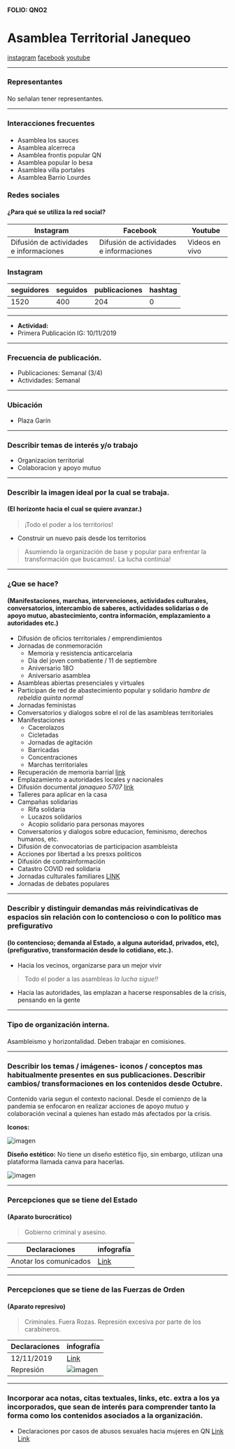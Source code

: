 #### FOLIO: QNO2
# Asamblea Territorial Janequeo

[instagram](https://www.instagram.com/a.territorialjanequeoqn/)
[facebook](https://www.facebook.com/asambleaterritorial.quintanormal.1)
[youtube](https://www.youtube.com/channel/UCCQyDGghbeS1Byu6y2TqZHg)

---

### Representantes
#### 
No señalan tener representantes.

---
### Interacciones frecuentes
#### 
* Asamblea los sauces
* Asamblea alcerreca
* Asamblea frontis popular QN
* Asamblea popular lo besa
* Asamblea villa portales
* Asamblea Barrio Lourdes

### Redes sociales
#### ¿Para qué se utiliza la red social?
| Instagram | Facebook | Youtube | 
|---|---|---|
|Difusión de actividades e informaciones|Difusión de actividades e informaciones|Videos en vivo|

### **Instagram**
| seguidores | seguidos | publicaciones | hashtag 
|---|---|---|---|
|1520|400|204| 0

---

* **Actividad:**   
* Primera Publicación IG: 10/11/2019

---
### Frecuencia de publicación.
* Publicaciones: Semanal (3/4)
* Actividades: Semanal

---
### Ubicación
* Plaza Garín

---
### Describir temas de interés y/o trabajo
* Organizacion territorial
* Colaboracion y apoyo mutuo

---
### Describir la imagen ideal por la cual se trabaja.
#### (El horizonte hacia el cual se quiere avanzar.)
> ¡Todo el poder a los territorios!
* Construir un nuevo país desde los territorios
> Asumiendo la organización de base y popular para enfrentar la transformación que buscamos!. La lucha continúa!

---
### ¿Que se hace?
#### (Manifestaciones, marchas, intervenciones, actividades culturales, conversatorios, intercambio de saberes, actividades solidarias o de apoyo mutuo, abastecimiento, contra información, emplazamiento a autoridades etc.)
* Difusión de oficios territoriales / emprendimientos
* Jornadas de conmemoración
    * Memoria y resistencia anticarcelaria
    * Día del joven combatiente / 11 de septiembre
    * Aniversario 18O
    * Aniversario asamblea
* Asambleas abiertas presenciales y virtuales
* Participan de red de abastecimiento popular y solidario *hambre de rebeldia quinta normal*
* Jornadas feministas
* Conversatorios y dialogos sobre el rol de las asambleas territoriales
* Manifestaciones
    * Cacerolazos
    * Cicletadas
    * Jornadas de agitación
    * Barricadas
    * Concentraciones
    * Marchas territoriales
* Recuperación de memoria barrial [link](https://www.instagram.com/p/CFANw6ZJFpN/)
* Emplazamiento a autoridades locales y nacionales
* Difusión documental *janaqueo 5707* [link](https://www.instagram.com/p/CCmrpiUpAvU/)
* Talleres para aplicar en la casa
* Campañas solidarias
    * Rifa solidaria
    * Lucazos solidarios
    * Acopio solidario para personas mayores
* Conversatorios y dialogos sobre educacion, feminismo, derechos humanos, etc.
* Difusión de convocatorias de participacion asambleista
* Acciones por libertad a lxs presxs politicos
* Difusión de contrainformación
* Catastro COVID red solidaria
* Jornadas culturales familiares [LINK](https://www.instagram.com/p/B6ntjTWp6UU/)
* Jornadas de debates populares


---
### Describir y distinguir demandas más reivindicativas de espacios sin relación con lo contencioso o con lo político mas prefigurativo
#### (lo contencioso; demanda al Estado, a alguna autoridad, privados, etc), (prefigurativo, transformación desde lo cotidiano, etc.).
* Hacia los vecinos, organizarse para un mejor vivir
> Todo el poder a las asambleas *la lucha sigue!!*
* Hacia las autoridades, las emplazan a hacerse responsables de la crisis, pensando en la gente

---
### Tipo de organización interna.
#### 
Asambleismo y horizontalidad. Deben trabajar en comisiones.

---
### Describir los temas / imágenes- iconos / conceptos mas habitualmente presentes en sus publicaciones. Describir cambios/ transformaciones en los contenidos desde Octubre.
Contenido varia segun el contexto nacional. Desde el comienzo de la pandemia se enfocaron en realizar acciones de apoyo mutuo y colaboración vecinal a quienes han estado más afectados por la crisis. 

**Iconos:**

![imagen](imagen1qno2.png)

**Diseño estético:**
No tiene un diseño estético fijo, sin embargo, utilizan una plataforma llamada canva para hacerlas.

![imagen](imagen2qno2.png)

---
### Percepciones que se tiene del Estado
#### (Aparato burocrático)
> Gobierno criminal y asesino.

| Declaraciones | infografía | 
|---|---|
|Anotar los comunicados | [Link]() |

---
### Percepciones que se tiene de las Fuerzas de Orden
#### (Aparato represivo)
> Criminales. Fuera Rozas. Represión excesiva por parte de los carabineros.

| Declaraciones | infografía | 
|---|---|
|12/11/2019 | [Link](https://www.instagram.com/p/B4xankVH1mS/) |
|Represión | ![imagen](imagen3qno2.png) |

---
### Incorporar aca notas, citas textuales, links, etc. extra a los ya incorporados, que sean de interés para comprender tanto la forma como los contenidos asociados a la organización.
* Declaraciones por casos de abusos sexuales hacia mujeres en QN [Link](https://www.instagram.com/p/B9eWDhqpbOp/) [Link](https://www.instagram.com/p/CFfgdpVJxAh/)
